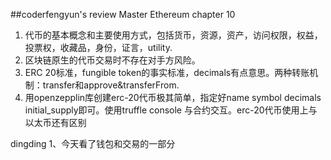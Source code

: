 ##coderfengyun's review
Master Ethereum chapter 10
1. 代币的基本概念和主要使用方式，包括货币，资源，资产，访问权限，权益，投票权，收藏品，身份，证言，utility.
2. 区块链原生的代币交易时不存在对手方风险。
3. ERC 20标准，fungible token的事实标准，decimals有点意思。两种转账机制：transfer和approve&transferFrom.
4. 用openzepplin库创建erc-20代币极其简单，指定好name symbol decimals initial_supply即可。使用truffle console 与合约交互。erc-20代币使用上与以太币还有区别

dingding
1、今天看了钱包和交易的一部分
